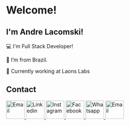 # Welcome!

## I'm Andre Lacomski!

:computer: I'm Full Stack Developer!

:house_with_garden: I’m from Brazil.

:rocket: Currently working at Laons Labs
 
## Contact

<a href="https://github.com/andrelacomski" target="_blank">
  <img src="https://user-images.githubusercontent.com/26236021/135333485-0b1dfd8c-43d0-4de6-9065-850956f72844.png" alt="Email" height="50px" width="50px" />
</a>
<a href="https://www.linkedin.com/in/andrelacomski/" target="_blank">
  <img src="https://user-images.githubusercontent.com/58230684/134695429-bcfe68f7-c18a-435d-8b43-20ca76ff3591.png" alt="Linkedin" height="50px" width="50px" />
</a>
<a href="https://www.instagram.com/andrelacomski" target="_blank">
  <img src="https://user-images.githubusercontent.com/58230684/134696335-cec31c48-dd30-4ee3-9423-c83414943677.png" alt="Instagram" height="50px" width="50px" />
</a>
<a href="https://www.facebook.com/andrelacomski" target="_blank">
  <img src="https://user-images.githubusercontent.com/58230684/134694889-bdd8612f-39d7-4aa2-b9f8-085e4d4614b2.png" alt="Facebook" height="50px" width="50px" />
</a>
<a  href="https://api.whatsapp.com/send?phone=5542988495718" target="_blank">
  <img src="https://user-images.githubusercontent.com/58230684/134696485-047af271-3e00-44ef-9b10-f968d3fd7baa.png" alt="Whatsapp" height="50px" width="50px" />
</a>
<a href="mailto:andrelacomski1@gmail.com" target="_blank">
  <img src="https://user-images.githubusercontent.com/58230684/134696618-4f05534e-60d3-4e31-a839-efb5c91a49e0.png" alt="Email" height="50px" width="50px" />
</a>

